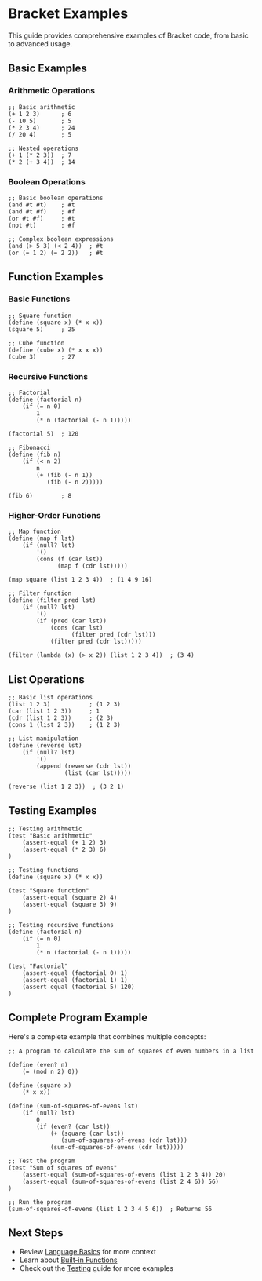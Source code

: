 # Bracket Examples

This guide provides comprehensive examples of Bracket code, from basic to advanced usage.

## Basic Examples

### Arithmetic Operations

```racket
;; Basic arithmetic
(+ 1 2 3)      ; 6
(- 10 5)       ; 5
(* 2 3 4)      ; 24
(/ 20 4)       ; 5

;; Nested operations
(+ 1 (* 2 3))  ; 7
(* 2 (+ 3 4))  ; 14
```

### Boolean Operations

```racket
;; Basic boolean operations
(and #t #t)    ; #t
(and #t #f)    ; #f
(or #t #f)     ; #t
(not #t)       ; #f

;; Complex boolean expressions
(and (> 5 3) (< 2 4))  ; #t
(or (= 1 2) (= 2 2))   ; #t
```

## Function Examples

### Basic Functions

```racket
;; Square function
(define (square x) (* x x))
(square 5)     ; 25

;; Cube function
(define (cube x) (* x x x))
(cube 3)       ; 27
```

### Recursive Functions

```racket
;; Factorial
(define (factorial n)
    (if (= n 0)
        1
        (* n (factorial (- n 1)))))

(factorial 5)  ; 120

;; Fibonacci
(define (fib n)
    (if (< n 2)
        n
        (+ (fib (- n 1))
           (fib (- n 2)))))

(fib 6)        ; 8
```

### Higher-Order Functions

```racket
;; Map function
(define (map f lst)
    (if (null? lst)
        '()
        (cons (f (car lst))
              (map f (cdr lst)))))

(map square (list 1 2 3 4))  ; (1 4 9 16)

;; Filter function
(define (filter pred lst)
    (if (null? lst)
        '()
        (if (pred (car lst))
            (cons (car lst)
                  (filter pred (cdr lst)))
            (filter pred (cdr lst)))))

(filter (lambda (x) (> x 2)) (list 1 2 3 4))  ; (3 4)
```

## List Operations

```racket
;; Basic list operations
(list 1 2 3)           ; (1 2 3)
(car (list 1 2 3))     ; 1
(cdr (list 1 2 3))     ; (2 3)
(cons 1 (list 2 3))    ; (1 2 3)

;; List manipulation
(define (reverse lst)
    (if (null? lst)
        '()
        (append (reverse (cdr lst))
                (list (car lst)))))

(reverse (list 1 2 3))  ; (3 2 1)
```

## Testing Examples

```racket
;; Testing arithmetic
(test "Basic arithmetic"
    (assert-equal (+ 1 2) 3)
    (assert-equal (* 2 3) 6)
)

;; Testing functions
(define (square x) (* x x))

(test "Square function"
    (assert-equal (square 2) 4)
    (assert-equal (square 3) 9)
)

;; Testing recursive functions
(define (factorial n)
    (if (= n 0)
        1
        (* n (factorial (- n 1)))))

(test "Factorial"
    (assert-equal (factorial 0) 1)
    (assert-equal (factorial 1) 1)
    (assert-equal (factorial 5) 120)
)
```

## Complete Program Example

Here's a complete example that combines multiple concepts:

```racket
;; A program to calculate the sum of squares of even numbers in a list

(define (even? n)
    (= (mod n 2) 0))

(define (square x)
    (* x x))

(define (sum-of-squares-of-evens lst)
    (if (null? lst)
        0
        (if (even? (car lst))
            (+ (square (car lst))
               (sum-of-squares-of-evens (cdr lst)))
            (sum-of-squares-of-evens (cdr lst)))))

;; Test the program
(test "Sum of squares of evens"
    (assert-equal (sum-of-squares-of-evens (list 1 2 3 4)) 20)
    (assert-equal (sum-of-squares-of-evens (list 2 4 6)) 56)
)

;; Run the program
(sum-of-squares-of-evens (list 1 2 3 4 5 6))  ; Returns 56
```

## Next Steps

- Review [Language Basics](./language-basics.md) for more context
- Learn about [Built-in Functions](./built-in-functions.md)
- Check out the [Testing](./testing.md) guide for more examples 